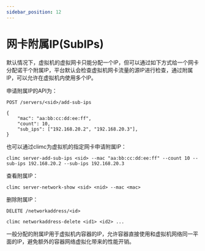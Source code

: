 ```yaml
---
sidebar_position: 12
---
```


# 网卡附属IP(SubIPs)

默认情况下，虚拟机的虚拟网卡只能分配一个IP，但可以通过如下方式给一个网卡分配诺干个附属IP，平台默认会检查虚拟机网卡流量的源IP进行检查，通过附属IP，可以允许在虚拟机内使用多个IP。

申请附属IP的API为：

```
POST /servers/<sid>/add-sub-ips

{
    "mac": "aa:bb:cc:dd:ee:ff",
    "count": 10,
    "sub_ips": ["192.168.20.2", "192.168.20.3"],
}
```

也可以通过climc为虚拟机的指定网卡申请附属IP：

```
climc server-add-sub-ips <sid> --mac "aa:bb:cc:dd:ee:ff" --count 10 --sub-ips 192.168.20.2 --sub-ips 192.168.20.3
```

查看附属IP：

```
climc server-network-show <sid> <nid> --mac <mac>
```

删除附属IP：

```
DELETE /networkaddress/<id>
```

```
climc networkaddress-delete <id1> <id2> ...
```

一般分配的附属IP用于虚拟机内容器的IP，允许容器直接使用和虚拟机网络同一平面的IP，避免额外的容器网络虚拟化带来的性能开销。
